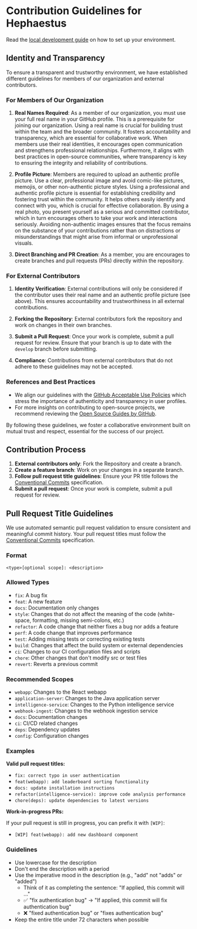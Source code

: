 # Contribution Guidelines for Hephaestus

Read the [local development guide](https://ls1intum.github.io/Hephaestus/contributor/local-development) on how to set up your environment.

## Identity and Transparency

To ensure a transparent and trustworthy environment, we have established different guidelines for members of our organization and external contributors.

### For Members of Our Organization

1. **Real Names Required**: As a member of our organization, you must use your full real name in your GitHub profile. This is a prerequisite for joining our organization. Using a real name is crucial for building trust within the team and the broader community. It fosters accountability and transparency, which are essential for collaborative work. When members use their real identities, it encourages open communication and strengthens professional relationships. Furthermore, it aligns with best practices in open-source communities, where transparency is key to ensuring the integrity and reliability of contributions.

2. **Profile Picture**: Members are required to upload an authentic profile picture. Use a clear, professional image and avoid comic-like pictures, memojis, or other non-authentic picture styles. Using a professional and authentic profile picture is essential for establishing credibility and fostering trust within the community. It helps others easily identify and connect with you, which is crucial for effective collaboration. By using a real photo, you present yourself as a serious and committed contributor, which in turn encourages others to take your work and interactions seriously. Avoiding non-authentic images ensures that the focus remains on the substance of your contributions rather than on distractions or misunderstandings that might arise from informal or unprofessional visuals.

3. **Direct Branching and PR Creation**: As a member, you are encourages to create branches and pull requests (PRs) directly within the repository.

### For External Contributors

1. **Identity Verification**: External contributions will only be considered if the contributor uses their real name and an authentic profile picture (see above). This ensures accountability and trustworthiness in all external contributions.

2. **Forking the Repository**: External contributors fork the repository and work on changes in their own branches.

3. **Submit a Pull Request**: Once your work is complete, submit a pull request for review. Ensure that your branch is up to date with the `develop` branch before submitting.

4. **Compliance**: Contributions from external contributors that do not adhere to these guidelines may not be accepted.

### References and Best Practices

- We align our guidelines with the [GitHub Acceptable Use Policies](https://docs.github.com/en/site-policy/acceptable-use-policies) which stress the importance of authenticity and transparency in user profiles.
- For more insights on contributing to open-source projects, we recommend reviewing the [Open Source Guides by GitHub](https://opensource.guide/).

By following these guidelines, we foster a collaborative environment built on mutual trust and respect, essential for the success of our project.

## Contribution Process

1. **External contributors only**: Fork the Repository and create a branch.
2. **Create a feature branch**: Work on your changes in a separate branch.
3. **Follow pull request title guidelines**: Ensure your PR title follows the [Conventional Commits](https://www.conventionalcommits.org/) specification.
4. **Submit a pull request**: Once your work is complete, submit a pull request for review.

## Pull Request Title Guidelines

We use automated semantic pull request validation to ensure consistent and meaningful commit history. Your pull request titles must follow the [Conventional Commits](https://www.conventionalcommits.org/) specification.

### Format

```text
<type>[optional scope]: <description>
```

### Allowed Types

- `fix`: A bug fix
- `feat`: A new feature
- `docs`: Documentation only changes
- `style`: Changes that do not affect the meaning of the code (white-space, formatting, missing semi-colons, etc.)
- `refactor`: A code change that neither fixes a bug nor adds a feature
- `perf`: A code change that improves performance
- `test`: Adding missing tests or correcting existing tests
- `build`: Changes that affect the build system or external dependencies
- `ci`: Changes to our CI configuration files and scripts
- `chore`: Other changes that don't modify src or test files
- `revert`: Reverts a previous commit

### Recommended Scopes

- `webapp`: Changes to the React webapp
- `application-server`: Changes to the Java application server
- `intelligence-service`: Changes to the Python intelligence service
- `webhook-ingest`: Changes to the webhook ingestion service
- `docs`: Documentation changes
- `ci`: CI/CD related changes
- `deps`: Dependency updates
- `config`: Configuration changes

### Examples

**Valid pull request titles:**

- `fix: correct typo in user authentication`
- `feat(webapp): add leaderboard sorting functionality`
- `docs: update installation instructions`
- `refactor(intelligence-service): improve code analysis performance`
- `chore(deps): update dependencies to latest versions`

**Work-in-progress PRs:**

If your pull request is still in progress, you can prefix it with `[WIP]`:

- `[WIP] feat(webapp): add new dashboard component`

### Guidelines

- Use lowercase for the description
- Don't end the description with a period
- Use the imperative mood in the description (e.g., "add" not "adds" or "added")
  - Think of it as completing the sentence: "If applied, this commit will ..."
  - ✅ "fix authentication bug" → "If applied, this commit will fix authentication bug"
  - ❌ "fixed authentication bug" or "fixes authentication bug"
- Keep the entire title under 72 characters when possible
